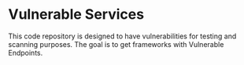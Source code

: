 # Vulnerable Services 

This code repository is designed to have vulnerabilities for testing and scanning purposes.
The goal is to get frameworks with Vulnerable Endpoints. 
